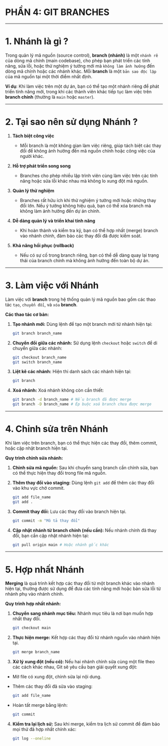 # PHẦN 4: GIT BRANCHES

---

# 1. Nhánh là gì ?

Trong quản lý mã nguồn (source control), **branch (nhánh)** là một `nhánh rẽ` của dòng mã chính (main codebase), cho phép bạn phát triển các tính năng, sửa lỗi, hoặc thử nghiệm ý tưởng mới mà `không làm ảnh hưởng` đến dòng mã chính hoặc các nhánh khác. Mỗi **branch** là một `bản sao độc lập` của mã nguồn tại một thời điểm nhất định.

**Ví dụ**: Khi làm việc trên một dự án, bạn có thể tạo một nhánh riêng để phát triển tính năng mới, trong khi các thành viên khác tiếp tục làm việc trên **branch chính** (thường là `main` hoặc `master`).

---

# 2. Tại sao nên sử dụng Nhánh ?

1. **Tách biệt công việc**

   - Mỗi branch là một không gian làm việc riêng, giúp tách biệt các thay đổi để không ảnh hưởng đến mã nguồn chính hoặc công việc của người khác.

2. **Hỗ trợ phát triển song song**

   - Branches cho phép nhiều lập trình viên cùng làm việc trên các tính năng hoặc sửa lỗi khác nhau mà không lo xung đột mã nguồn.

3. **Quản lý thử nghiệm**

   - Branches rất hữu ích khi thử nghiệm ý tưởng mới hoặc những thay đổi lớn. Nếu ý tưởng không hiệu quả, bạn có thể xóa branch mà không làm ảnh hưởng đến dự án chính.

4. **Dễ dàng quản lý và triển khai tính năng**

   - Khi hoàn thành và kiểm tra kỹ, bạn có thể hợp nhất (merge) branch vào nhánh chính, đảm bảo các thay đổi đã được kiểm soát.

5. **Khả năng hồi phục (rollback)**
   - Nếu có sự cố trong branch riêng, bạn có thể dễ dàng quay lại trạng thái của branch chính mà không ảnh hưởng đến toàn bộ dự án.

---

# 3. Làm việc với Nhánh

Làm việc với **branch** trong hệ thống quản lý mã nguồn bao gồm các thao tác `tạo`, `chuyển đổi`, và `xóa` **branch**.

**Các thao tác cơ bản:**

1. **Tạo nhánh mới:** Dùng lệnh để tạo một branch mới từ nhánh hiện tại:

   ```bash
   git branch branch_name
   ```

2. **Chuyển đổi giữa các nhánh:** Sử dụng lệnh `checkout` hoặc `switch` để di chuyển giữa các nhánh:

   ```bash
   git checkout branch_name
   git switch branch_name
   ```

3. **Liệt kê các nhánh:** Hiện thi danh sách các nhánh hiện tại:

   ```bash
   git branch
   ```

4. **Xoá nhánh:** Xoá nhánh không còn cần thiết:
   ```bash
   git branch -d branch_name # Nếu branch đã được merge
   git branch -D branch_name # Ép buộc xoá branch chưa được merge
   ```

---

# 4. Chỉnh sửa trên Nhánh

Khi làm việc trên branch, bạn có thể thực hiện các thay đổi, thêm commit, hoặc cập nhật branch hiện tại.

**Quy trình chỉnh sửa nhánh:**

1. **Chỉnh sửa mã nguồn:** Sau khi chuyển sang branch cần chỉnh sửa, bạn có thể thực hiện thay đổi trong file mã nguồn.

2. **Thêm thay đổi vào staging:** Dùng lệnh `git add` để thêm các thay đổi vào khu vực chờ commit.

   ```bash
   git add file_name
   git add .
   ```

3. **Commit thay đổi:** Lưu các thay đổi vào branch hiện tại.

   ```bash
   git commit -m "Mô tả thay đổi"
   ```

4. **Cập nhật nhánh từ branch chính (nếu cần):** Nếu nhánh chính đã thay đổi, bạn cần cập nhật nhánh hiện tại:
   ```bash
   git pull origin main # Hoặc nhánh gốc khác
   ```

---

# 5. Hợp nhất Nhánh

**Merging** là quá trình kết hợp các thay đổi từ một branch khác vào nhánh hiện tại, thường được sử dụng để đưa các tính năng mới hoặc bản sửa lỗi từ nhánh phụ vào nhánh chính.

**Quy trình hợp nhất nhánh:**

1. **Chuyển sang nhánh mục tiêu:** Nhánh mục tiêu là nơi bạn muốn hợp nhất thay đổi.

   ```bash
   git checkout main
   ```

2. **Thực hiện merge:** Kết hợp các thay đổi từ nhánh nguồn vào nhánh hiện tại.

   ```bash
   git merge branch_name
   ```

3. **Xử lý xung đột (nếu có):** Nếu hai nhánh chỉnh sửa cùng một file theo các cách khác nhau, Git sẽ yêu cầu bạn giải quyết xung đột:

- Mở file có xung đột, chỉnh sửa lại nội dung.
- Thêm các thay đổi đã sửa vào staging:

  ```bash
  git add file_name
  ```

- Hoàn tất merge bằng lệnh:
  ```bash
  git commit
  ```

4. **Kiểm tra lại lịch sử:** Sau khi merge, kiểm tra lịch sử commit để đảm bảo mọi thứ đã hợp nhất chính xác:
   ```bash
   git log --oneline
   ```
